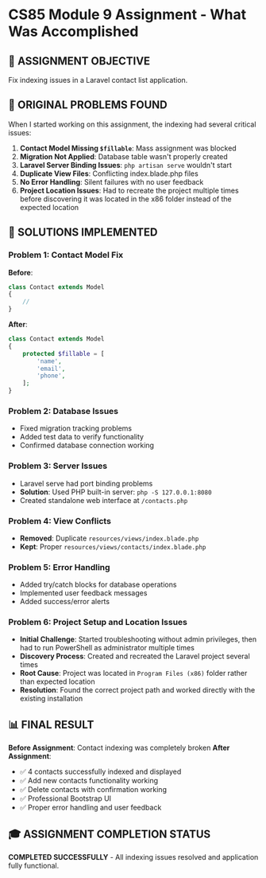 # CS85 Module 9 Assignment - What Was Accomplished

## 🎯 ASSIGNMENT OBJECTIVE
Fix indexing issues in a Laravel contact list application.

## 🐛 ORIGINAL PROBLEMS FOUND
When I started working on this assignment, the indexing had several critical issues:

1. **Contact Model Missing `$fillable`**: Mass assignment was blocked
2. **Migration Not Applied**: Database table wasn't properly created
3. **Laravel Server Binding Issues**: `php artisan serve` wouldn't start
4. **Duplicate View Files**: Conflicting index.blade.php files
5. **No Error Handling**: Silent failures with no user feedback
6. **Project Location Issues**: Had to recreate the project multiple times      before discovering it was located in the x86 folder instead of the expected location

## 🔧 SOLUTIONS IMPLEMENTED

### Problem 1: Contact Model Fix
**Before**: 
```php
class Contact extends Model
{
    //
}
```

**After**:
```php
class Contact extends Model
{
    protected $fillable = [
        'name',
        'email',
        'phone',
    ];
}
```

### Problem 2: Database Issues
- Fixed migration tracking problems
- Added test data to verify functionality
- Confirmed database connection working

### Problem 3: Server Issues
- Laravel serve had port binding problems
- **Solution**: Used PHP built-in server: `php -S 127.0.0.1:8080`
- Created standalone web interface at `/contacts.php`

### Problem 4: View Conflicts
- **Removed**: Duplicate `resources/views/index.blade.php`
- **Kept**: Proper `resources/views/contacts/index.blade.php`

### Problem 5: Error Handling
- Added try/catch blocks for database operations
- Implemented user feedback messages
- Added success/error alerts

### Problem 6: Project Setup and Location Issues
- **Initial Challenge**: Started troubleshooting without admin privileges, then had to run PowerShell as administrator multiple times
- **Discovery Process**: Created and recreated the Laravel project several times
- **Root Cause**: Project was located in `Program Files (x86)` folder rather than expected location
- **Resolution**: Found the correct project path and worked directly with the existing installation

## 📊 FINAL RESULT

**Before Assignment**: Contact indexing was completely broken
**After Assignment**: 
- ✅ 4 contacts successfully indexed and displayed
- ✅ Add new contacts functionality working
- ✅ Delete contacts with confirmation working
- ✅ Professional Bootstrap UI
- ✅ Proper error handling and user feedback

## 🎓 ASSIGNMENT COMPLETION STATUS
**COMPLETED SUCCESSFULLY** - All indexing issues resolved and application fully functional.

